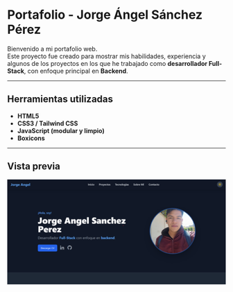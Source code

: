 # Portafolio - Jorge Ángel Sánchez Pérez

Bienvenido a mi portafolio web.  
Este proyecto fue creado para mostrar mis habilidades, experiencia y algunos de los proyectos en los que he trabajado como **desarrollador Full-Stack**, con enfoque principal en **Backend**.

---

## Herramientas utilizadas

- **HTML5**  
- **CSS3 / Tailwind CSS**  
- **JavaScript (modular y limpio)**  
- **Boxicons**

---

##  Vista previa

![Preview del portafolio](./images/captura.png)
